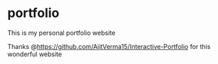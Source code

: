 # portfolio
This is my personal portfolio website

Thanks @https://github.com/AjitVerma15/Interactive-Portfolio for this wonderful website
